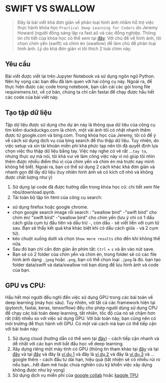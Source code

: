 # SWIFT VS SWALLOW
> Đây là bài viết khá đơn giản về phân loại hình ảnh nhằm hỗ trợ việc thực hành khóa học `Practical Deep Learning for Coders` do Jeremy Howard (người đồng sáng lập ra fast.ai) và các đồng nghiệp. Thông tin chi tiết của khóa học có thể xem tại [đây](https://course.fast.ai/). Với chủ đề về hình ảnh, tôi chọn chim yến (swift) và chim én (swallow) để làm chủ đề phân loại hình ảnh. Lý do khá đơn giản vì tôi thích 2 loài chim này.

## Yêu cầu
Bài viết được viết lại trên Jupyter Notebook và sử dụng ngôn ngữ Python. Nên hy vọng các bạn đều đã làm quen với hai công cụ này.
Ngoài ra, để thực hiện được các code trong notebook, bạn cần cái các gói trong file requiremens.txt, về cơ bản, chúng ta chỉ cần fastai để chạy được hầu hết các code của bài viết này.

## Tạo tập dữ liệu
Tập dữ liệu được sử dụng cho dự án này là thông qua dữ liệu của công cụ tìm kiếm duckduckgo.com là chính, một vài ảnh tôi có nhặt nhạnh thêm được từ google.com và bing.com. Trong khóa học của Jeremy, tôi có để ý về cách sử dụng dịch vụ của bing search để thu thập dữ liệu. Tuy nhiên, do việc setup và xin tài khoản miễn phí khá phức tạp nên tôi đã quyết định lựa chọn việc thu thập dữ liệu bằng tay. Việc này nghe có vẻ rất ...`tay to`, nhưng thực sự mà nói, tôi khá vui vẻ làm công việc này vì nó giúp tôi nhìn thêm được nhiều điểm thú vị của chim yến và chim én mà trước nay mình không hề biết. Ngoài ra, bạn có thể sử dụng 2 cách khác khá đơn giản và nhanh gọn để lấy dữ liệu (tuy nhiên hình ảnh sẽ có kích cỡ nhỏ và không được chất lượng như ý)

1. Sử dụng lại code đã được hướng dẫn trong khóa học cũ: chi tiết xem file nbs/download.ipynb.
2. Tải toàn bộ tập tin html của công cụ search:
- sử dụng firefox hoặc google chrome.
- chọn google search image rồi search : "swallow bird" -"swift bird" cho chim én/ "swift bird" -"swallow bird" cho chim yến (lưu ý chỉ có 1 dấu cách giữa cụm tự đầu tiên và dấu trừ `-`, còn dấu `-` sẽ viết liền với cụm từ sau. Bạn sẽ thấy kết quả khá khác biệt khi có dấu cách giữa `-` và 2 cụm từ).
- kéo chuột xuống dưới và chọn `Show more results` cho đến khi không thể nữa.
- Sau đó bạn chỉ cần đơn giản ấn phím tắt: `Ctrl` + `s` và ấn vào nút save.
- Bạn sẽ có 2 folder của chim yến và chim én, trong folder sẽ có các file hình ảnh dạng `.jpeg` hoặc `.png`, bạn có thể chọn loại `.jpeg` là đủ. bạn tạo folder data/swift và data/swallow nơi bạn dùng để lưu hình ảnh và code của bạn. 

## GPU vs CPU:
Hầu hết mọi người đều nghĩ đến việc sử dụng GPU trong các bài toán về deep learning (máy học sâu). Tuy nhiên, với tất cả các framework hiện tại (pytorch, fastai, keras, tensorflow) đều cho phép người dùng sử dụng CPU để chạy các bài toán deep learning, tất nhiên, tốc độ của nó sẽ chậm hơn rất (rất) nhiều so với việc sử dụng GPU. 
Với bài toán này, bạn cũng nên có môi trường để thực hành với GPU. Có một vài cách mà bạn có thể tiếp cận với bài toán này:
1. Sử dụng cloud (hướng dẫn có thể xem tại [đây](https://course.fast.ai/start_gcp)) - cách tiếp cận nhanh và dễ nhất với các bạn mới bắt đầu học về deep learning.
2. Xây dựng riêng một máy tính có GPU (thông tin tham khảo tại [đây](https://blog.prolego.io/how-to-build-an-ai-sandbox-3a95e9507379) và tại [đây](https://mc.ai/building-a-budget-pc-for-deep-learning-2020/) và tại [đây](https://medium.com/@aragalie/build-your-own-top-spec-remote-access-machine-learning-rig-a-very-detailed-assembly-and-dae0f4011a8f) và đây là [ví dụ 1](https://medium.com/yanda/building-your-own-deep-learning-dream-machine-4f02ccdb0460) và đây là [ví dụ 2](https://medium.com/@nicksharvey/a-powerful-affordable-machine-learning-rig-for-2k-c96ce4bf16b8) và đây là [ví dụ 3](https://towardsdatascience.com/how-to-create-your-own-deep-learning-rig-a-complete-hardware-guide-2bba792b001b#652f) và ... google thêm - cách đầu tư dài hạn, hiệu quả (tất nhiên sẽ có nhiều rủi ro nếu bạn...hết đam mê hoặc chưa nghiên cứu kỹ khiến việc xây dựng không được như kỳ vọng)
3. Sử dụng dịch vụ miễn phí của [google collab](https://colab.research.google.com/notebooks/) hoặc [kaggle TPU](https://www.kaggle.com/docs/tpu)
